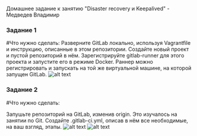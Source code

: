  Домашнее задание к занятию "Disaster recovery и Keepalived" - Медведев Владимир


### Задание 1

#Что нужно сделать:
Разверните GitLab локально, используя Vagrantfile и инструкцию, описанные в этом репозитории.
Создайте новый проект и пустой репозиторий в нём.
Зарегистрируйте gitlab-runner для этого проекта и запустите его в режиме Docker. Раннер можно регистрировать и запускать на той же виртуальной машине, на которой запущен GitLab.
![alt text](https://github.com/vladimir-medvedev/dz_Gitlab/blob/main/GitLab.png)

### Задание 2

#Что нужно сделать:

Запушьте репозиторий на GitLab, изменив origin. Это изучалось на занятии по Git.
Создайте .gitlab-ci.yml, описав в нём все необходимые, на ваш взгляд, этапы.
![alt text](https://github.com/vladimir-medvedev/dz_Gitlab/blob/main/Pipeline.png)
![alt text](https://github.com/vladimir-medvedev/dz_Gitlab/blob/main/gitlab-ci.png)
